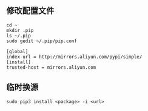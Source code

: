 ## 修改配置文件
```
cd ~ 
mkdir .pip
ls ~/.pip
sudo gedit ~/.pip/pip.conf
```

```
[global]
index-url = http://mirrors.aliyun.com/pypi/simple/
[install]
trusted-host = mirrors.aliyun.com
```

## 临时换源
```
sudo pip3 install <package> -i <url>
```